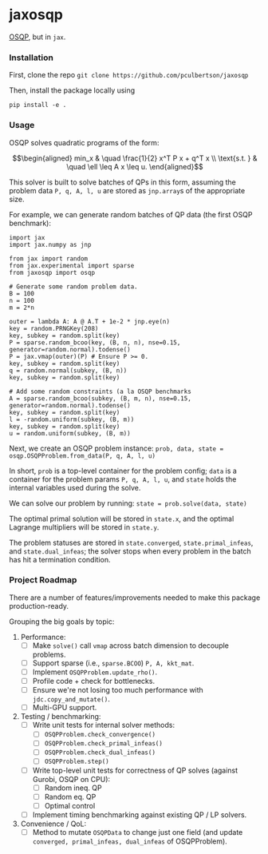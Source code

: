 # jaxosqp

[OSQP](https://osqp.org/), but in `jax`. 

### Installation

First, clone the repo
``` git clone https://github.com/pculbertson/jaxosqp ```

Then, install the package locally using

``` pip install -e . ``` 

### Usage

OSQP solves quadratic programs of the form:

$$\begin{aligned} min_x & \quad \frac{1}{2} x^T P x + q^T x \\ \text{s.t. } & \quad \ell \leq A x \leq u. \end{aligned}$$ 

This solver is built to solve batches of QPs in this form, assuming the problem data `P, q, A, l, u` are stored as `jnp.array`s of the appropriate size.

For example, we can generate random batches of QP data (the first OSQP benchmark): 
```
import jax
import jax.numpy as jnp

from jax import random
from jax.experimental import sparse
from jaxosqp import osqp

# Generate some random problem data.
B = 100
n = 100
m = 2*n

outer = lambda A: A @ A.T + 1e-2 * jnp.eye(n)
key = random.PRNGKey(208)
key, subkey = random.split(key)
P = sparse.random_bcoo(key, (B, n, n), nse=0.15, generator=random.normal).todense()
P = jax.vmap(outer)(P) # Ensure P >= 0.
key, subkey = random.split(key)
q = random.normal(subkey, (B, n))
key, subkey = random.split(key)

# Add some random constraints (a la OSQP benchmarks
A = sparse.random_bcoo(subkey, (B, m, n), nse=0.15, generator=random.normal).todense()
key, subkey = random.split(key)
l = -random.uniform(subkey, (B, m))
key, subkey = random.split(key)
u = random.uniform(subkey, (B, m))
```

Next, we create an OSQP problem instance:
```prob, data, state = osqp.OSQPProblem.from_data(P, q, A, l, u)```

In short, `prob` is a top-level container for the problem config; `data` is a container for the problem params `P, q, A, l, u`,
and `state` holds the internal variables used during the solve.

We can solve our problem by running:
```state = prob.solve(data, state)```

The optimal primal solution will be stored in `state.x`, and the optimal Lagrange multipliers will be stored in `state.y`.

The problem statuses are stored in `state.converged`, `state.primal_infeas`, and `state.dual_infeas`; the solver stops when every problem in the batch has hit a termination condition. 

### Project Roadmap

There are a number of features/improvements needed to make this package production-ready. 

Grouping the big goals by topic:

1. Performance:
	- [ ] Make `solve()` call `vmap` across batch dimension to decouple problems.
	- [ ] Support sparse (i.e., `sparse.BCOO`) `P, A, kkt_mat`.
	- [ ] Implement `OSQPProblem.update_rho()`.
	- [ ] Profile code + check for bottlenecks.
	- [ ] Ensure we're not losing too much performance with `jdc.copy_and_mutate()`.
	- [ ] Multi-GPU support. 

2. Testing / benchmarking:
	- [ ] Write unit tests for internal solver methods:
		- [ ] `OSQPProblem.check_convergence()`
		- [ ] `OSQPProblem.check_primal_infeas()`
		- [ ] `OSQPProblem.check_dual_infeas()`
		- [ ] `OSQPProblem.step()`

	- [ ] Write top-level unit tests for correctness of QP solves (against Gurobi, OSQP on CPU):
		- [ ] Random ineq. QP
		- [ ] Random eq. QP
		- [ ] Optimal control

	- [ ] Implement timing benchmarking against existing QP / LP solvers.

3. Convenience / QoL:
	- [ ] Method to mutate `OSQPData` to change just one field (and update `converged, primal_infeas, dual_infeas` of OSQPProblem).
